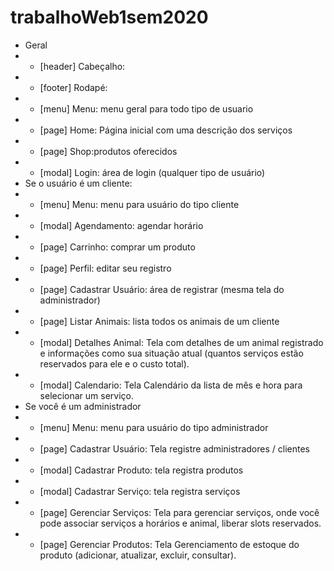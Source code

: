 # trabalhoWeb1sem2020
- Geral
- - [header] Cabeçalho: 
- - [footer] Rodapé:
- - [menu] Menu: menu geral para todo tipo de usuario
- - [page] Home: Página inicial com uma descrição dos serviços 
- - [page] Shop:produtos oferecidos
- - [modal] Login: área de login (qualquer tipo de usuário)
- Se o usuário é um cliente:
- - [menu] Menu: menu para usuário do tipo cliente
- - [modal] Agendamento: agendar horário
- - [page] Carrinho: comprar um produto
- - [page] Perfil: editar seu registro 
- - [page] Cadastrar Usuário: área de registrar (mesma tela do administrador)
- - [page] Listar Animais: lista todos os animais de um cliente
- - [modal] Detalhes Animal: Tela com detalhes de um animal registrado e informações como sua situação atual (quantos serviços estão reservados para ele e o custo total).
- - [modal] Calendario: Tela Calendário da lista de mês e hora para selecionar um serviço.
- Se você é um administrador
- - [menu] Menu: menu para usuário do tipo administrador
- - [page] Cadastrar Usuário: Tela  registre administradores / clientes
- - [modal] Cadastrar Produto: tela registra produtos
- - [modal] Cadastrar Serviço: tela registra serviços
- - [page] Gerenciar Serviços: Tela para gerenciar serviços, onde você pode associar serviços a horários e animal, liberar slots reservados.
- - [page] Gerenciar Produtos: Tela Gerenciamento de estoque do produto (adicionar, atualizar, excluir, consultar).
